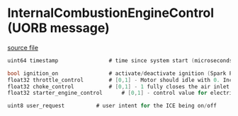 # InternalCombustionEngineControl (UORB message)



[source file](https://github.com/PX4/PX4-Autopilot/blob/main/msg/InternalCombustionEngineControl.msg)

```c
uint64 timestamp        		# time since system start (microseconds)

bool ignition_on          		# activate/deactivate ignition (Spark Plug)
float32 throttle_control		# [0,1] - Motor should idle with 0. Includes slew rate if enabled.
float32 choke_control			# [0,1] - 1 fully closes the air inlet.
float32 starter_engine_control		# [0,1] - control value for electric starter motor.

uint8 user_request			# user intent for the ICE being on/off

```
